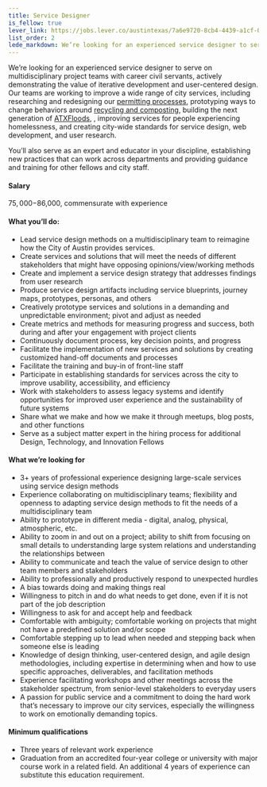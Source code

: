 ```yaml
---
title: Service Designer
is_fellow: true
lever_link: https://jobs.lever.co/austintexas/7a6e9720-8cb4-4439-a1cf-0d4dbf497189/apply
list_order: 2
lede_markdown: We’re looking for an experienced service designer to serve on multidisciplinary project teams with career civil servants, actively demonstrating the value of iterative development and user-centered design.
---
```


We’re looking for an experienced service designer to serve on multidisciplinary project teams with career civil servants, actively demonstrating the value of iterative development and user-centered design. Our teams are working to improve a wide range of city services, including researching and redesigning our [permitting processes](http://www.austintexas.gov/department/development-services), prototyping ways to change behaviors around [recycling and composting](http://www.austintexas.gov/department/austin-resource-recovery), building the next generation of [ATXFloods](https://www.atxfloods.com/), , improving services for people experiencing homelessness, and creating city-wide standards for service design, web development, and user research.		

You’ll also serve as an expert and educator in your discipline, establishing new practices that can work across departments and providing guidance and training for other fellows and city staff.		

#### Salary		

$75,000-$86,000, commensurate with experience		

#### What you’ll do:		

* Lead service design methods on a multidisciplinary team to reimagine how the City of Austin provides services.		
* Create services and solutions that will meet the needs of different stakeholders that might have opposing opinions/view/working methods		
* Create and implement a service design strategy that addresses findings from user research  		
* Produce service design artifacts including service blueprints, journey maps, prototypes, personas, and others		
* Creatively prototype services and solutions in a demanding and unpredictable environment; pivot and adjust as needed		
* Create metrics and methods for measuring progress and success, both during and after your engagement with project clients		
* Continuously document process, key decision points, and progress		
* Facilitate the implementation of new services and solutions by creating customized hand-off documents and processes  		
* Facilitate the training and buy-in of front-line staff  		
* Participate in establishing standards for services across the city to improve usability, accessibility, and efficiency		
* Work with stakeholders to assess legacy systems and identify opportunities for improved user experience and the sustainability of future systems		
* Share what we make and how we make it through meetups, blog posts, and other functions		
* Serve as a subject matter expert in the hiring process for additional Design, Technology, and Innovation Fellows		

#### What we’re looking for		

* 3+ years of professional experience designing large-scale services using service design methods		
* Experience collaborating on multidisciplinary teams; flexibility and openness to adapting service design methods to fit the needs of a multidisciplinary team		
* Ability to prototype in different media - digital, analog, physical, atmospheric, etc.		
* Ability to zoom in and out on a project; ability to shift from focusing on small details to understanding large system relations and understanding the relationships between		
* Ability to communicate and teach the value of service design to other team members and stakeholders		
* Ability to professionally and productively respond to unexpected hurdles		
* A bias towards doing and making things real  		
* Willingness to pitch in and do what needs to get done, even if it is not part of the job description  		
* Willingness to ask for and accept help and feedback		
* Comfortable with ambiguity; comfortable working on projects that might not have a predefined solution and/or scope		
* Comfortable stepping up to lead when needed and stepping back when someone else is leading		
* Knowledge of design thinking, user-centered design, and agile design methodologies, including expertise in determining when and how to use specific approaches, deliverables, and facilitation methods		
* Experience facilitating workshops and other meetings across the stakeholder spectrum, from senior-level stakeholders to everyday users		
* A passion for public service and a commitment to doing the hard work that’s necessary to improve our city services, especially the willingness to work on emotionally demanding topics.		

#### Minimum qualifications		

* Three years of relevant work experience		
* Graduation from an accredited four-year college or university with major course work in a related field. An additional 4 years of experience can substitute this education requirement.
